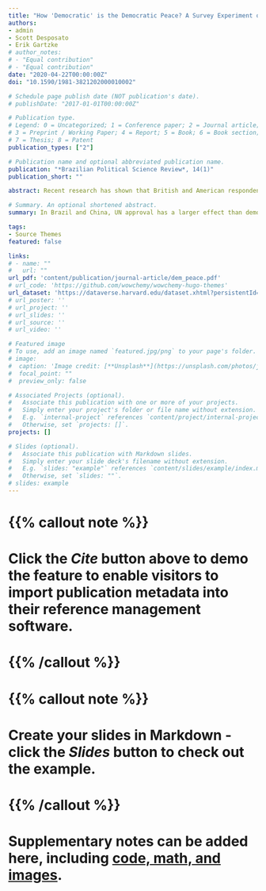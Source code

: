 ```yaml
---
title: "How 'Democratic' is the Democratic Peace? A Survey Experiment of Foreign Policy Preferences in Brazil and China"
authors:
- admin
- Scott Desposato
- Erik Gartzke
# author_notes:
# - "Equal contribution"
# - "Equal contribution"
date: "2020-04-22T00:00:00Z"
doi: "10.1590/1981-3821202000010002"

# Schedule page publish date (NOT publication's date).
# publishDate: "2017-01-01T00:00:00Z"

# Publication type.
# Legend: 0 = Uncategorized; 1 = Conference paper; 2 = Journal article;
# 3 = Preprint / Working Paper; 4 = Report; 5 = Book; 6 = Book section;
# 7 = Thesis; 8 = Patent
publication_types: ["2"]

# Publication name and optional abbreviated publication name.
publication: "*Brazilian Political Science Review*, 14(1)"
publication_short: ""

abstract: Recent research has shown that British and American respondents are less willing to advocate the use of force against fellow democracies than against non-democracies (Tomz and Weeks, 2013). These findings may contribute to understandings of the 'democratic bias'—unwillingness to attack democracies. A critical next step is assessing whether publics beyond the US and the UK have similar attitudes. To address the scope of popular preferences for peace with democracies, we conduct survey experiments using online panels in two emerging powers, one a democracy (Brazil) and one a non-democracy (China). Our survey randomly varies the hypothetical target's regime type and authorization by the United Nations for military action. We find that Brazilian respondents are significantly less likely to support the use of force against a democracy than a non-democracy. However, after controlling for UN approval, Chinese respondents do not appear to distinguish between democracies and non-democracies when considering whether force is justified. In addition, for both countries, UN approval has a larger effect than democracy on public support for the use of force.

# Summary. An optional shortened abstract.
summary: In Brazil and China, UN approval has a larger effect than democracy on public support for the use of force.

tags:
- Source Themes
featured: false

links:
# - name: ""
#   url: ""
url_pdf: 'content/publication/journal-article/dem_peace.pdf'
# url_code: 'https://github.com/wowchemy/wowchemy-hugo-themes'
url_dataset: 'https://dataverse.harvard.edu/dataset.xhtml?persistentId=doi:10.7910/DVN/PNDP4V'
# url_poster: ''
# url_project: ''
# url_slides: ''
# url_source: ''
# url_video: ''

# Featured image
# To use, add an image named `featured.jpg/png` to your page's folder. 
# image:
#  caption: 'Image credit: [**Unsplash**](https://unsplash.com/photos/jdD8gXaTZsc)'
#  focal_point: ""
#  preview_only: false

# Associated Projects (optional).
#   Associate this publication with one or more of your projects.
#   Simply enter your project's folder or file name without extension.
#   E.g. `internal-project` references `content/project/internal-project/index.md`.
#   Otherwise, set `projects: []`.
projects: []

# Slides (optional).
#   Associate this publication with Markdown slides.
#   Simply enter your slide deck's filename without extension.
#   E.g. `slides: "example"` references `content/slides/example/index.md`.
#   Otherwise, set `slides: ""`.
# slides: example
---
```


# {{% callout note %}}
# Click the *Cite* button above to demo the feature to enable visitors to import publication metadata into their reference management software.
# {{% /callout %}}

# {{% callout note %}}
# Create your slides in Markdown - click the *Slides* button to check out the example.
# {{% /callout %}}

# Supplementary notes can be added here, including [code, math, and images](https://wowchemy.com/docs/writing-markdown-latex/).
